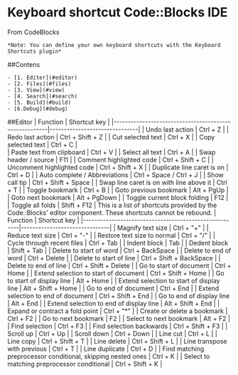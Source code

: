 # Keyboard shortcut Code::Blocks IDE
From CodeBlocks

	*Note: You can define your own keyboard shortcuts with the Keyboard Shortcuts plugin*

##Contens

	- [1. Editer](#editor)
	- [2. Files](#files)
	- [3. View](#view)
	- [4. Search](#search)
	- [5. Build](#build)
	- [6.Debug](#debug)

<a name="editor"></a>
##Editor
|			Function 			|	   Shortcut key   	|
|-------------------------------------------------------|-------------------------------|
| Undo last action                                     	| Ctrl + Z 		  	|
| Redo last action 					| Ctrl + Shift + Z 	  	|
| Cut selected text 					| Ctrl + X 		  	|
| Copy selected text					| Ctrl + C			|	
| Paste text from clipboard 				| Ctrl + V			|
| Select all text 					| Ctrl + A			|
| Swap header / source 					| F11				|
| Comment highlighted code				| Ctrl + Shift + C		|
| Uncomment highlighted code				| Ctrl + Shift + X		|
| Duplicate line caret is on				| Ctrl + D			|
| Auto complete / Abbreviations				| Ctrl + Space / Ctrl + J	|
| Show call tip						| Ctrl + Shift + Space		|
| Swap line caret is on with line above it		| Ctrl + T			|
| Toggle bookmark 					| Ctrl + B			|
| Goto previous bookmark  				| Alt + PgUp 			|
| Goto next bookmark 					| Alt + PgDown 			|
| Toggle current block folding 				| F12				|
| Toggle all folds 					| Shift + F12 			|
This is a list of shortcuts provided by the Code::Blocks' editor component. These shortcuts cannot be rebound.
|			Function 			|	   Shortcut key   	|
|-------------------------------------------------------|-------------------------------|
| Magnify text size					| Ctrl + "+"			|
| Reduce text size					| Ctrl + "-"			|
| Restore text size to normal	 			| Ctrl + "/"			|
| Cycle through recent files 				| Ctrl + Tab 			|
| Indent block 						| Tab				|
| Dedent block						| Shift + Tab 			| 
| Delete to start of word				| Ctrl + BackSpace 		|
| Delete to end of word					| Ctrl + Delete 		|
| Delete to start of line				| Ctrl + Shift + BackSpace  	|
| Delete to end of line					| Ctrl + Shift + Delete 	|
| Go to start of document				| Ctrl + Home 			|
| Extend selection to start of document			| Ctrl + Shift + Home 		|
| Go to start of display line				| Alt + Home			|
| Extend selection to start of display line		| Alt + Shift + Home 		|
| Go to end of document					| Ctrl + End 			|
| Extend selection to end of document			| Ctrl + Shift + End		|
| Go to end of display line				| Alt + End			|
| Extend selection to end of display line		| Alt + Shift + End		|
| Expand or contract a fold point			| Ctrl + "*"			|
| Create or delete a bookmark				| Ctrl + F2			|
| Go to next bookmark					| F2				|
| Select to next bookmark				| Alt + F2			|
| Find selection					| Ctrl + F3			|
| Find selection backwards				| Ctrl + Shift + F3		|
| Scroll up						| Ctrl + Up			|
| Scroll down 						| Ctrl + Down			|
| Line cut 						| Ctrl + L			|
| Line copy 						| Ctrl + Shift + T		|
| Line delete						| Ctrl + Shift + L		|
| Line transpose with previous 				| Ctrl + T			|
| Line duplicate					| Ctrl + D			|
| Find matching preprocessor conditional, 
skipping nested ones					| Ctrl + K			|
| Select to matching preprocessor conditional		| Ctrl + Shift + K		|





